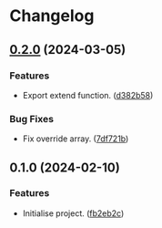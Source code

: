 # Changelog

## [0.2.0](https://github.com/regseb/jfather/compare/v0.1.0...v0.2.0) (2024-03-05)


### Features

* Export extend function. ([d382b58](https://github.com/regseb/jfather/commit/d382b58da7b008d7ab0dcf1ce11bc5f420a20c82))


### Bug Fixes

* Fix override array. ([7df721b](https://github.com/regseb/jfather/commit/7df721b0b8ccda3a68c4aa62dd44967772870e3b))

## 0.1.0 (2024-02-10)

### Features

- Initialise project. ([fb2eb2c](https://github.com/regseb/jfather/commit/fb2eb2caf264bfce6e70b41e1e402ff3c34ac0fa))
